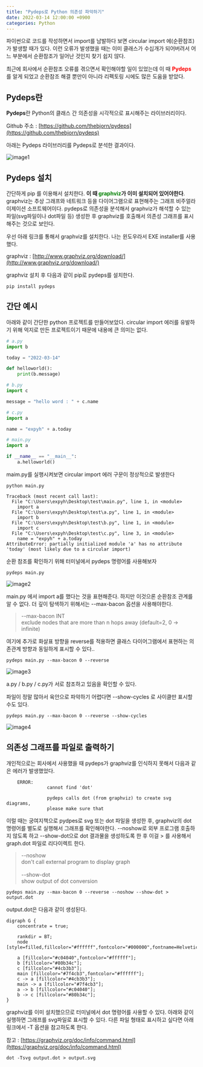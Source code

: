 ```yaml
---
title: "Pydeps로 Python 의존성 파악하기" 
date: 2022-03-14 12:00:00 +0900 
categories: Python
---
```


파이썬으로 코드를 작성하면서 import를 남발하다 보면 circular import 에(순환참조)가 발생할 때가 있다. 이런 오류가 발생했을 때는 이미 클래스가 수십개가 되어버려서 어느 부분에서 순환참조가 일어난 것인지 찾기 쉽지 않다.

최근에 회사에서 순환참조 오류를 겪으면서 확인해야할 일이 있었는데 이 때 <span style="color:red">**Pydeps**</span> 를 알게 되었고 순환참조 해결 뿐만이 아니라 리펙토링 시에도 많은 도움을 받았다. 

## Pydeps란
**Pydeps**란 Python의 클래스 간 의존성을 시각적으로 표시해주는 라이브러리이다.

Github 주소 : [https://github.com/thebjorn/pydeps](https://github.com/thebjorn/pydeps)

아래는 Pydeps 라이브러리를 Pydeps로 분석한 결과이다.

![image1](https://raw.githubusercontent.com/thebjorn/pydeps/master/docs/_static/pydeps.svg?sanitize=true) <br>

## Pydeps 설치
간단하게 pip 를 이용해서 설치한다. **이 때 <span style="color:green">graphviz</span>가 이미 설치되어 있어야한다**. graphviz는 추상 그래프와 네트워크 등을 다이어그램으로 표현해주는 그래프 비주얼라이제이션 소프트웨어이다. pydeps로 의존성을 분석해서 graphviz가 해석할 수 있는 파일(svg파일이나 dot파일 등) 생성한 후 graphviz를 호출해서 의존성 그래프를 표시해주는 것으로 보인다.

우선 아래 링크를 통해서 graphviz를 설치한다. 나는 윈도우라서 EXE installer를 사용했다.

graphviz : [http://www.graphviz.org/download/](http://www.graphviz.org/download/)

graphviz 설치 후 다음과 같이 pip로 pydeps를 설치한다.

```
pip install pydeps
```


## 간단 예시

아래와 같이 간단한 python 프로젝트를 만들어보았다.
circular import 에러를 유발하기 위해 억지로 만든 프로젝트이기 때문에 내용에 큰 의미는 없다.

```python
# a.py
import b

today = "2022-03-14"

def helloworld():
    print(b.message)
```
```python
# b.py
import c

message = "hello word : " + c.name
```
```python
# c.py
import a

name = "expyh" + a.today
```
```python
# main.py
import a

if __name__ == "__main__":
    a.helloworld()
```

maim.py를 실행시켜보면 circular import 에러 구문이 정상적으로 발생한다
```
python main.py

Traceback (most recent call last):
  File "C:\Users\expyh\Desktop\test\main.py", line 1, in <module>
    import a
  File "C:\Users\expyh\Desktop\test\a.py", line 1, in <module>
    import b
  File "C:\Users\expyh\Desktop\test\b.py", line 1, in <module>
    import c
  File "C:\Users\expyh\Desktop\test\c.py", line 3, in <module>
    name = "expyh" + a.today
AttributeError: partially initialized module 'a' has no attribute 'today' (most likely due to a circular import)
```

순환 참조를 확인하기 위해 터미널에서 pydeps 명령어를 사용해보자
```
pydeps main.py
```
![image2](https://github.com/EXPYH/expyh.github.io/blob/gh-pages/_posts/images/220315/220315-01.png?raw=true) <br>

main.py 에서 import a를 했다는 것을 표현해준다. 하지만 이것으론 순환참조 관계를 알 수 없다. 더 깊이 탐색하기 위해서는 --max-bacon 옵션을 사용해야한다. 

> --max-bacon INT <br>
> exclude nodes that are more than n hops away (default=2, 0 -> infinite)

여기에 추가로 화살표 방향을 reverse를 적용하면 클래스 다이어그램에서 표현하는 의존관계 방향과 동일하게 표시할 수 있다..

```
pydeps main.py --max-bacon 0 --reverse
```
![image3](https://github.com/EXPYH/expyh.github.io/blob/gh-pages/_posts/images/220315/220315-02.png?raw=true) <br>

a.py / b.py / c.py가 서로 참조하고 있음을 확인할 수 있다. 

파일이 정말 많아서 육안으로 파악하기 어렵다면 --show-cycles 로 사이클만 표시할 수도 있다.


```
pydeps main.py --max-bacon 0 --reverse --show-cycles
```
![image4](https://github.com/EXPYH/expyh.github.io/blob/gh-pages/_posts/images/220315/220315-03.png?raw=true) <br>

## 의존성 그래프를 파일로 출력하기 
개인적으로는 회사에서 사용했을 때 pydeps가 graphviz를 인식하지 못해서 다음과 같은 에러가 발생했었다.

```
	ERROR: 
               cannot find 'dot'

               pydeps calls dot (from graphviz) to create svg diagrams,
               please make sure that 
```

이럴 때는 궁여지책으로 pydpes로 svg 또는 dot 파일을 생성한 후, graphviz의 dot 명령어를 별도로 실행해서 그래프를 확인해야한다. --noshow로 외부 프로그램 호출하지 않도록 하고 --show-dot으로 dot 결과물을 생성하도록 한 후 이걸 > 를 사용해서 graph.dot 파일로 리다이렉트 한다. 

>--noshow<br>
>don't call external program to display graph<br>
><br>
>--show-dot<br>
>show output of dot conversion<br>



```
pydeps main.py --max-bacon 0 --reverse --noshow --show-dot > output.dot
```

output.dot은 다음과 같이 생성된다.
```
digraph G {
    concentrate = true;

    rankdir = BT;
    node [style=filled,fillcolor="#ffffff",fontcolor="#000000",fontname=Helvetica,fontsize=10];

    a [fillcolor="#c04040",fontcolor="#ffffff"];
    b [fillcolor="#80b34c"];
    c [fillcolor="#4cb3b3"];
    main [fillcolor="#7f4cb3",fontcolor="#ffffff"];
    c -> a [fillcolor="#4cb3b3"];
    main -> a [fillcolor="#7f4cb3"];
    a -> b [fillcolor="#c04040"];
    b -> c [fillcolor="#80b34c"];
}
```

graphviz를 이미 설치했으므로 터미널에서 dot 명령어를 사용할 수 있다. 아래와 같이 실행하면 그래프를 svg파일로 표시할 수 있다. 다른 파일 형태로 표시하고 싶다면 아래 링크에서 -T 옵션을 참고하도록 한다.

참고 : [https://graphviz.org/doc/info/command.html](https://graphviz.org/doc/info/command.html)

```
dot -Tsvg output.dot > output.svg
```